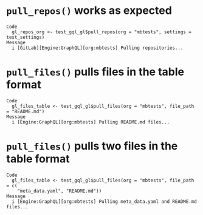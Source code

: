 # `pull_repos()` works as expected

    Code
      gl_repos_org <- test_gql_gl$pull_repos(org = "mbtests", settings = test_settings)
    Message
      i [GitLab][Engine:GraphQL][org:mbtests] Pulling repositories...

# `pull_files()` pulls files in the table format

    Code
      gl_files_table <- test_gql_gl$pull_files(org = "mbtests", file_path = "README.md")
    Message
      i [Engine:GraphQL][org:mbtests] Pulling README.md files...

# `pull_files()` pulls two files in the table format

    Code
      gl_files_table <- test_gql_gl$pull_files(org = "mbtests", file_path = c(
        "meta_data.yaml", "README.md"))
    Message
      i [Engine:GraphQL][org:mbtests] Pulling meta_data.yaml and README.md files...

